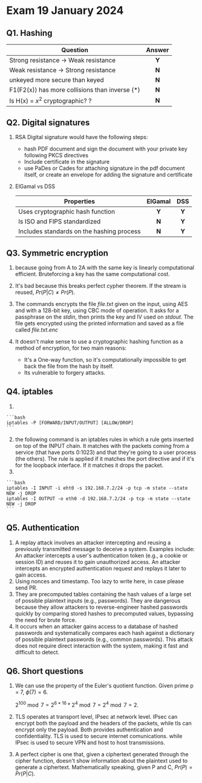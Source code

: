 # Exam 19 January 2024

## Q1. Hashing

| Question | Answer |
| --------------------- | :---: |
| Strong resistance -> Weak resistance | **Y** |
| Weak resistance -> Strong resistance | **N** |
| unkeyed more secure than keyed | **N** |
| F1(F2(x)) has more collisions than inverse (*) | **N** |
| Is H(x) = $x^2$ cryptographic? ? | **N** |

## Q2. Digital signatures

1. RSA Digital signature would have the following steps:

    - hash PDF document and sign the document with your private key following PKCS directives
    - Include certificate in the signature
    - use PaDes or Cades for attaching signature in the pdf document itself, or create an envelope for adding the signature and certificate
2. ElGamal vs DSS

    | Properties | ElGamal | DSS |
    | --------------------- | :---: | :---: |
    | Uses cryptographic hash function | **Y** | **Y** |
    | Is ISO and FIPS standardized | **N** | **Y** |
    | Includes standards on the hashing process | **N** | **Y** |

## Q3. Symmetric encryption

1. because going from A to 2A with the same key is linearly computational efficient. Bruteforcing a key has the same computational cost.
2. It's bad because this breaks perfect cypher theorem. If the stream is reused, $Pr(P | C) \neq Pr(P)$.
3. The commands encrypts the file *file.txt* given on the input, using AES and with a 128-bit key, using CBC mode of operation. It asks for a passphrase on the *stdin*, then prints the key and IV used on *stdout*. The file gets encrypted using the printed information and saved as a file called *file.txt.enc*
4. It doesn't make sense to use a cryptographic hashing function as a method of encryption, for two main reasons:

    - It's a One-way function, so it's computationally impossible to get back the file from the hash by itself.
    - Its vulnerable to forgery attacks.

## Q4. iptables

1.

    ```bash
    iptables -P [FORWARD/INPUT/OUTPUT] [ALLOW/DROP]
    ```

2. the following command is an iptables rules in which a rule gets inserted on top of the INPUT chain. It matches with the packets coming from a service (that have ports 0:1023) and that they're going to a user process (the others). The rule is applied if it matches the port directive and if it's for the loopback interface. If it matches it drops the packet.
3.

    ```bash
    iptables -I INPUT -i eht0 -s 192.168.7.2/24 -p tcp -m state --state NEW -j DROP
    iptables -I OUTPUT -o eth0 -d 192.168.7.2/24 -p tcp -m state --state NEW -j DROP
    ```

## Q5. Authentication

1. A replay attack involves an attacker intercepting and reusing a previously transmitted message to deceive a system. Examples include:
An attacker intercepts a user's authentication token (e.g., a cookie or session ID) and reuses it to gain unauthorized access. An attacker intercepts an encrypted authentication request and replays it later to gain access. 
2. Using nonces and timestamp. Too lazy to write here, in case please send PR.
3. They are precomputed tables containing the hash values of a large set of possible plaintext inputs (e.g., passwords). They are dangerous because they allow attackers to reverse-engineer hashed passwords quickly by comparing stored hashes to precomputed values, bypassing the need for brute force.
4. It occurs when an attacker gains access to a database of hashed passwords and systematically compares each hash against a dictionary of possible plaintext passwords (e.g., common passwords). This attack does not require direct interaction with the system, making it fast and difficult to detect.

## Q6. Short questions

1. We can use the property of the Euler's quotient function. Given prime p = 7, $\phi(7) = 6$.

    $2^{100} \bmod 7 = 2 ^{6*16}*2^4 \bmod 7 = 2^4 \bmod 7 = 2$.

2. TLS operates at transport level, IPsec at network level. IPsec can encrypt both the payload and the headers of the packets, while tls can encrypt only the payload. Both provides authentication and confidentiality. TLS is used to secure internet comunications. while IPsec is used to secure VPN and host to host transmissions.
3. A perfect cipher is one that, given a ciphertext generated through the cipher function, doesn't show information about the plaintext used to generate a ciphertext. Mathematically speaking, given P and C, $Pr(P) = Pr(P | C)$.
